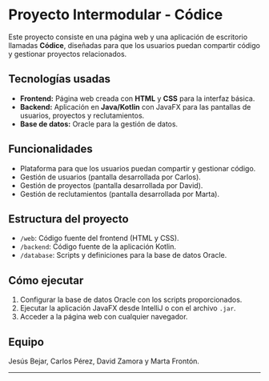 # Proyecto Intermodular - Códice

Este proyecto consiste en una página web y una aplicación de escritorio llamadas **Códice**, diseñadas para que los usuarios puedan compartir código y gestionar proyectos relacionados.

## Tecnologías usadas

- **Frontend:** Página web creada con **HTML** y **CSS** para la interfaz básica.  
- **Backend:** Aplicación en **Java/Kotlin** con JavaFX para las pantallas de usuarios, proyectos y reclutamientos.  
- **Base de datos:** Oracle para la gestión de datos.

## Funcionalidades

- Plataforma para que los usuarios puedan compartir y gestionar código.  
- Gestión de usuarios (pantalla desarrollada por Carlos).  
- Gestión de proyectos (pantalla desarrollada por David).  
- Gestión de reclutamientos (pantalla desarrollada por Marta).  


## Estructura del proyecto

- `/web`: Código fuente del frontend (HTML y CSS).  
- `/backend`: Código fuente de la aplicación Kotlin.  
- `/database`: Scripts y definiciones para la base de datos Oracle.

## Cómo ejecutar

1. Configurar la base de datos Oracle con los scripts proporcionados.  
2. Ejecutar la aplicación JavaFX desde IntelliJ o con el archivo `.jar`.  
3. Acceder a la página web con cualquier navegador.

## Equipo

Jesús Bejar, Carlos Pérez, David Zamora y Marta Frontón.

---
